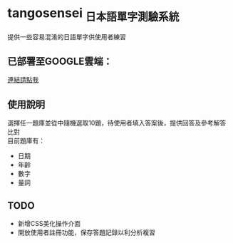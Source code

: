 # tangosensei <sub>日本語單字測驗系統</sub>
提供一些容易混淆的日語單字供使用者練習

## 已部署至GOOGLE雲端：
[連結請點我](https://unified-academy-326013.de.r.appspot.com/)

## 使用說明
選擇任一題庫並從中隨機選取10題，待使用者填入答案後，提供回答及參考解答比對  
目前題庫有：

* 日期
* 年齡
* 數字
* 量詞

## TODO
* 新增CSS美化操作介面
* 開放使用者註冊功能，保存答題記錄以利分析複習